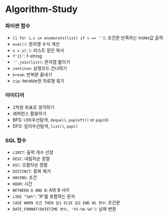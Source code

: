 # Algorithm-Study


### 파이썬 함수
* `[i for i,v in enumerate(list) if v == '']`: 조건문 만족하는 index값 출력 
* `eval()`: 문자열 수식 계산
* `x = y[:]`: 리스트 얕은 복사
* `f'{}'`: f-string 
* `''.join(list)`: 문자열 붙이기 
* `continue`: 실행코드 건너뛰기
* `break`: 반복문 끝내기
* `zip`: iterable한 자료형 묶기

### 아이디어
* 2차원 좌표로 생각하기 
* 레퍼런스 활용하기
* BFS: 너비우선탐색, `deque()`, `popleft()` or `pop(0)` 
* DFS: 깊이우선탐색, `list()`, `pop()` 

### SQL 함수
* `LIMIT`: 출력 개수 선정
* `DESC`: 내림차순 정렬
* `ASC`: 오름차순 정렬
* `DISTINCT`: 중복 제거
* `HAVING`: 조건
* `HOUR`: 시간
* `BETWEEN A AND B`: A와 B 사이
* `LIKE "%A%"`: "A"를 포함하는 문자
* `CASE WHEN 조건 THEN 값1 ELSE 값2 END AS 변수`: 조건문
* `DATE_FORMAT(DATETIME 변수, '%Y-%m-%d')`: 날짜 변환
